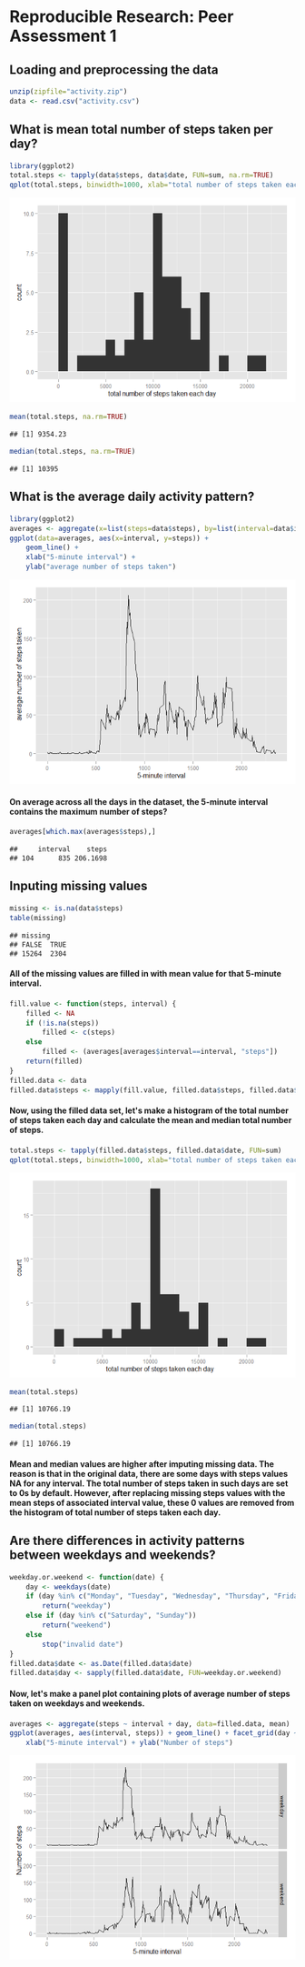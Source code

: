 
# Reproducible Research: Peer Assessment 1

## Loading and preprocessing the data


```r
unzip(zipfile="activity.zip")  
data <- read.csv("activity.csv")  
```

## What is mean total number of steps taken per day?


```r
library(ggplot2)  
total.steps <- tapply(data$steps, data$date, FUN=sum, na.rm=TRUE)  
qplot(total.steps, binwidth=1000, xlab="total number of steps taken each day")  
```

![](PA1_template_files/figure-html/unnamed-chunk-2-1.png) 

```r
mean(total.steps, na.rm=TRUE)  
```

```
## [1] 9354.23
```

```r
median(total.steps, na.rm=TRUE)  
```

```
## [1] 10395
```

## What is the average daily activity pattern?


```r
library(ggplot2)  
averages <- aggregate(x=list(steps=data$steps), by=list(interval=data$interval),FUN=mean, na.rm=TRUE)  
ggplot(data=averages, aes(x=interval, y=steps)) +  
    geom_line() +  
    xlab("5-minute interval") +  
    ylab("average number of steps taken")  
```

![](PA1_template_files/figure-html/unnamed-chunk-3-1.png) 

#### On average across all the days in the dataset, the 5-minute interval contains the maximum number of steps?


```r
averages[which.max(averages$steps),]  
```

```
##     interval    steps
## 104      835 206.1698
```

## Inputing missing values


```r
missing <- is.na(data$steps)  
table(missing)  
```

```
## missing
## FALSE  TRUE 
## 15264  2304
```

#### All of the missing values are filled in with mean value for that 5-minute interval.


```r
fill.value <- function(steps, interval) {  
    filled <- NA  
    if (!is.na(steps))  
        filled <- c(steps)  
    else  
        filled <- (averages[averages$interval==interval, "steps"])  
    return(filled)  
}  
filled.data <- data  
filled.data$steps <- mapply(fill.value, filled.data$steps, filled.data$interval)  
```

#### Now, using the filled data set, let's make a histogram of the total number of steps taken each day and calculate the mean and median total number of steps.


```r
total.steps <- tapply(filled.data$steps, filled.data$date, FUN=sum)   
qplot(total.steps, binwidth=1000, xlab="total number of steps taken each day")  
```

![](PA1_template_files/figure-html/unnamed-chunk-7-1.png) 

```r
mean(total.steps)  
```

```
## [1] 10766.19
```

```r
median(total.steps)  
```

```
## [1] 10766.19
```

#### Mean and median values are higher after imputing missing data. The reason is that in the original data, there are some days with  steps  values  NA  for any  interval. The total number of steps taken in such days are set to 0s by default. However, after replacing missing  steps  values with the mean  steps  of associated  interval  value, these 0 values are removed from the histogram of total number of steps taken each day.


## Are there differences in activity patterns between weekdays and weekends?


```r
weekday.or.weekend <- function(date) {  
    day <- weekdays(date)  
    if (day %in% c("Monday", "Tuesday", "Wednesday", "Thursday", "Friday"))  
        return("weekday")  
    else if (day %in% c("Saturday", "Sunday"))  
        return("weekend")  
    else  
        stop("invalid date")  
}  
filled.data$date <- as.Date(filled.data$date)  
filled.data$day <- sapply(filled.data$date, FUN=weekday.or.weekend)  
```
#### Now, let's make a panel plot containing plots of average number of steps taken on weekdays and weekends.


```r
averages <- aggregate(steps ~ interval + day, data=filled.data, mean)  
ggplot(averages, aes(interval, steps)) + geom_line() + facet_grid(day ~ .) +  
    xlab("5-minute interval") + ylab("Number of steps")  
```

![](PA1_template_files/figure-html/unnamed-chunk-9-1.png) 

